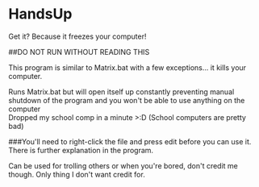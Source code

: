 # HandsUp
Get it? Because it freezes your computer!


##DO NOT RUN WITHOUT READING THIS

This program is similar to Matrix.bat with a few exceptions... it kills your computer.

Runs Matrix.bat but will open itself up constantly preventing manual shutdown of the program and you won't be able to use anything on the computer
<br>Dropped my school comp in a minute >:D (School computers are pretty bad)

###You'll need to right-click the file and press edit before you can use it. There is further explanation in the program.

Can be used for trolling others or when you're bored, don't credit me though. Only thing I don't want credit for.

